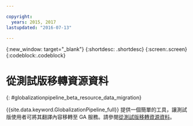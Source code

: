 ```yaml
---

copyright:
  years: 2015, 2017
lastupdated: "2016-07-13"

---
```


{:new_window: target="_blank"}
{:shortdesc: .shortdesc}
{:screen:.screen}
{:codeblock:.codeblock}

# 從測試版移轉資源資料
{: #globalizationpipeline_beta_resource_data_migration}


{{site.data.keyword.GlobalizationPipeline_full}} 提供一個簡單的工具，讓測試版使用者可將其翻譯內容移轉至 GA 服務。請參閱[從測試版移轉資源資料](betaresourcedatamigration.html)。
